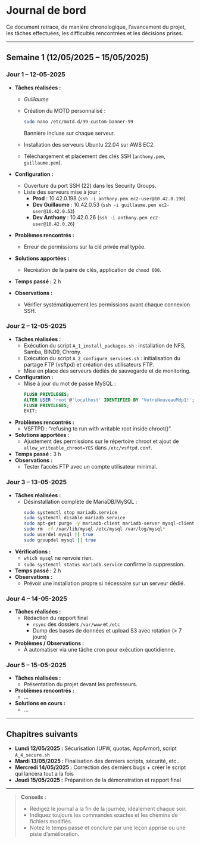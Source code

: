 # Journal de bord

Ce document retrace, de manière chronologique, l’avancement du projet, les tâches effectuées, les difficultés rencontrées et les décisions prises.

---

## Semaine 1 (12/05/2025 – 15/05/2025)

### Jour 1 – 12-05-2025
- **Tâches réalisées :** 

  - *Guillaume*

  - Création du MOTD personnalisé :  
    ```bash
    sudo nano /etc/motd.d/99-custom-banner-99
    ```  
    Bannière incluse sur chaque serveur.  
  - Installation des serveurs Ubuntu 22.04 sur AWS EC2.  
  - Téléchargement et placement des clés SSH (`anthony.pem`, `guillaume.pem`).  
- **Configuration :**  
  - Ouverture du port SSH (22) dans les Security Groups.  
  - Liste des serveurs mise à jour :  
    - **Prod** : 10.42.0.198 (`ssh -i anthony.pem ec2-user@10.42.0.198`)  
    - **Dev Guillaume** : 10.42.0.53 (`ssh -i guillaume.pem ec2-user@10.42.0.53`)  
    - **Dev Anthony** : 10.42.0.26 (`ssh -i anthony.pem ec2-user@10.42.0.26`)  
- **Problèmes rencontrés :**  
  - Erreur de permissions sur la clé privée mal typée.  
- **Solutions apportées :**  
  - Recréation de la paire de clés, application de `chmod 600`.  
- **Temps passé :** 2 h  
- **Observations :**  
  - Vérifier systématiquement les permissions avant chaque connexion SSH.

### Jour 2 – 12-05-2025
- **Tâches réalisées :**  
  - Exécution du script `A_1_install_packages.sh` : installation de NFS, Samba, BIND9, Chrony.  
  - Exécution du script `A_2_configure_services.sh` : initialisation du partage FTP (vsftpd) et création des utilisateurs FTP.  
  - Mise en place des serveurs dédiés de sauvegarde et de monitoring.  
- **Configuration :**  
  - Mise à jour du mot de passe MySQL :  
    ```sql
    FLUSH PRIVILEGES;
    ALTER USER 'root'@'localhost' IDENTIFIED BY 'VotreNouveauMdp1!';
    FLUSH PRIVILEGES;
    EXIT;
    ```  
- **Problèmes rencontrés :**  
  - VSFTPD : “refusing to run with writable root inside chroot()”.  
- **Solutions apportées :**  
  - Ajustement des permissions sur le répertoire chroot et ajout de `allow_writeable_chroot=YES` dans `/etc/vsftpd.conf`.  
- **Temps passé :** 3 h  
- **Observations :**  
  - Tester l’accès FTP avec un compte utilisateur minimal.

### Jour 3 – 13-05-2025
- **Tâches réalisées :**  
  - Désinstallation complète de MariaDB/MySQL :  
    ```bash
    sudo systemctl stop mariadb.service
    sudo systemctl disable mariadb.service
    sudo apt-get purge -y mariadb-client mariadb-server mysql-client mysql-server
    sudo rm -rf /var/lib/mysql /etc/mysql /var/log/mysql*
    sudo userdel mysql || true
    sudo groupdel mysql || true
    ```  
- **Vérifications :**  
  - `which mysql` ne renvoie rien.  
  - `sudo systemctl status mariadb.service` confirme la suppression.  
- **Temps passé :** 2 h  
- **Observations :**  
  - Prévoir une installation propre si nécessaire sur un serveur dédié.

### Jour 4 – 14-05-2025
- **Tâches réalisées :**  
  - Rédaction du rapport final  
    - `rsync` des dossiers `/var/www` et `/etc`  
    - Dump des bases de données et upload S3 avec rotation (> 7 jours)  
- **Problèmes / Observations :**  
  - À automatiser via une tâche cron pour exécution quotidienne.

### Jour 5 – 15-05-2025
- **Tâches réalisées :**  
  - Présentation du projet devant les professeurs.
- **Problèmes rencontrés :**  
  - ... 
- **Solutions en cours :**  
  - ...

---

## Chapitres suivants

- **Lundi 12/05/2025 :** Sécurisation (UFW, quotas, AppArmor), script `A_4_secure.sh`  
- **Mardi 13/05/2025 :** Finalisation des derniers scripts, sécurité, etc..  
- **Mercredi 14/05/2025 :** Correction des derniers bugs + créer le script qui lancera tout a la fois  
- **Jeudi 15/05/2025  :** Préparation de la démonstration et rapport final

---

> **Conseils :**  
> - Rédigez le journal a la fin de la journée, idéalement chaque soir.  
> - Indiquez toujours les commandes exactes et les chemins de fichiers modifiés.  
> - Notez le temps passé et conclure par une leçon apprise ou une piste d’amélioration.  
